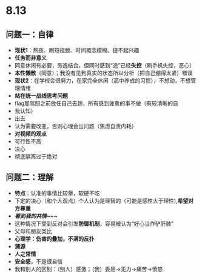 # 8.13
## 问题一：自律
  - **现状1**：熬夜、刷短视频、时间概念模糊、提不起兴趣
  - **任务而非意义**
  - 同意休闲有必要，劳逸结合，但同时感到“逸”已经**失控**（刷手机失控，恶心）
  - **本性懒散**（同意）；我没有见到真实的状态所以分析（把自己绷得太紧）错误
  - **现状2**：在学校会很努力，在家完全休闲（高中养成的习惯），不想动，不想管理情绪
  - **站在统一战线思考问题**
  - flag那驾照之前放任自己去趟，所有感到疲惫的事不做（有较清晰的自
  - 我认知）
  - 出去
  - 认为需要改变，否则心理会出问题（焦虑自责内耗）
  - **对视频的观点**
  - 可行性不高
  - 决心
  - 彻底隔离过于绝对
## 问题二：理解
  - **特点**：认准的事情比较犟，软硬不吃
  - 下定的决心（和个人观点）个人认为是理智的（可能是感性大于理性),**希望对方尊重**
  - ***看到我的共情~~~***
  - 这种情况下受到反对会引发**防御机制**，容易被认为“好心当作驴肝肺”
  - 父母和朋友类比
  - **心理学：伤害的叠加，不满的反扑**
  - **溯源**
  - **人之常情**
  - **安全感**，不是很自信
  - 我和别人的区别：（别人）感激；（我）委屈->无力->痛苦->愤怒
